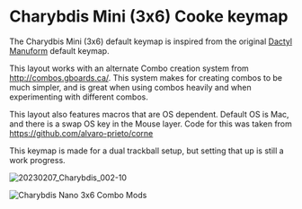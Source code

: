 # Charybdis Mini (3x6) Cooke keymap

The Charydbis Mini (3x6) default keymap is inspired from the original [Dactyl Manuform](../../../../../handwired/dactyl_manuform) default keymap.

This layout works with an alternate Combo creation system from http://combos.gboards.ca/. This system makes for creating combos to be much simpler, and is great when using combos heavily and when experimenting with different combos.

This layout also features macros that are OS dependent. Default OS is Mac, and there is a swap OS key in the Mouse layer. Code for this was taken from https://github.com/alvaro-prieto/corne

This keymap is made for a dual trackball setup, but setting that up is still a work progress.

![20230207_Charybdis_002-10](https://user-images.githubusercontent.com/110697800/217359995-e9e32e9b-9791-448d-a75d-cc4b7ca6af05.jpg)

![Charybdis Nano 3x6 Combo Mods](https://user-images.githubusercontent.com/110697800/217352331-d683009d-6ba5-47f0-a129-9c47be2e9142.jpg)
